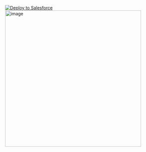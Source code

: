 <a href="https://githubsfdeploy.herokuapp.com?owner=effordDev&repo=sf-self-registration&ref=master">
  <img alt="Deploy to Salesforce"
       src="https://raw.githubusercontent.com/afawcett/githubsfdeploy/master/deploy.png">
</a>

<img width="439" alt="image" src="https://github.com/effordDev/sf-self-registration/assets/36901822/30e7e3ce-25ca-4076-b9e0-1db10536edcc">
